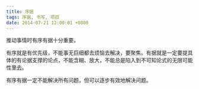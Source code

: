 ```yaml
---
title: 序据
tags: 序据, 书写, 项目
date: 2014-07-21 12:00:01 +0800
---
```



推动事情时有序有据十分重要。

有序就是有优先级，不能事无巨细都去烦恼去解决，要聚焦。有据就是一定要提具体的有论据支撑的论点，不能含糊、放大，不能总是陷入到不可知论式的无限可能性里去。

有序有据一定不能解决所有问题，但可以逐步有效地解决问题。

